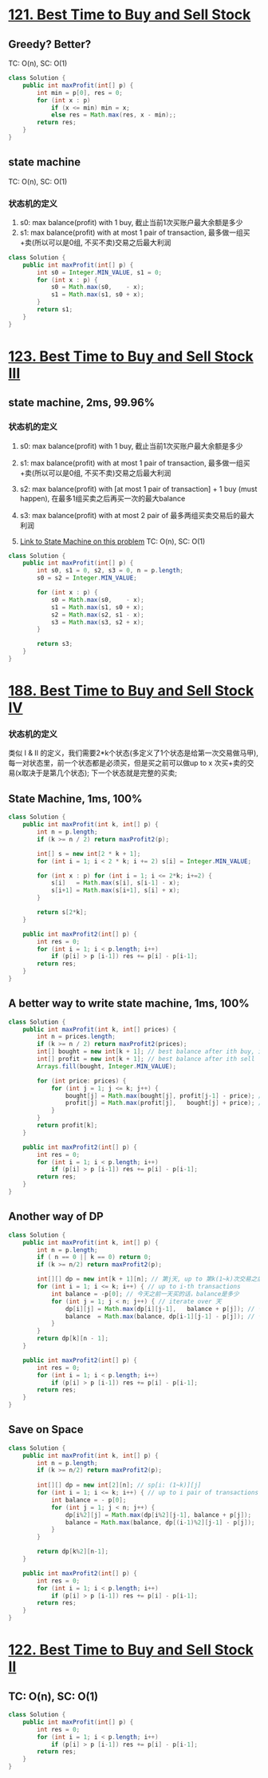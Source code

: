 # [121. Best Time to Buy and Sell Stock](https://leetcode.com/problems/best-time-to-buy-and-sell-stock/)

## Greedy? Better?
TC: O(n), SC: O(1)
```java
class Solution {
    public int maxProfit(int[] p) {
        int min = p[0], res = 0;
        for (int x : p)
            if (x <= min) min = x;
            else res = Math.max(res, x - min);;
        return res;
    }
}
```
## state machine
TC: O(n), SC: O(1)
### 状态机的定义
1. s0: max balance(profit) with 1 buy, 截止当前1次买账户最大余额是多少 
2. s1: max balance(profit) with at most 1 pair of transaction, 最多做一组买+卖(所以可以是0组, 不买不卖)交易之后最大利润 
```java
class Solution {
    public int maxProfit(int[] p) {
        int s0 = Integer.MIN_VALUE, s1 = 0;
        for (int x : p) {
            s0 = Math.max(s0,    - x);
            s1 = Math.max(s1, s0 + x);
        }
        return s1;
    }
}
```
# [123. Best Time to Buy and Sell Stock III](https://leetcode.com/problems/best-time-to-buy-and-sell-stock-iii/)
## state machine, 2ms, 99.96%
### 状态机的定义
1. s0: max balance(profit) with 1 buy, 截止当前1次买账户最大余额是多少
2. s1: max balance(profit) with at most 1 pair of transaction, 最多做一组买+卖(所以可以是0组, 不买不卖)交易之后最大利润
3. s2: max balance(profit) with [at most 1 pair of transaction] + 1 buy (must happen), 在最多1组买卖之后再买一次的最大balance
4. s3: max balance(profit) with at most 2 pair of 最多两组买卖交易后的最大利润

5. [Link to State Machine on this problem](https://leetcode.com/problems/best-time-to-buy-and-sell-stock-iii/discuss/149383/Easy-DP-solution-using-state-machine-O(n)-time-complexity-O(1)-space-complexity)
TC: O(n), SC: O(1)
```java
class Solution {
    public int maxProfit(int[] p) {
        int s0, s1 = 0, s2, s3 = 0, n = p.length;
        s0 = s2 = Integer.MIN_VALUE;

        for (int x : p) {
            s0 = Math.max(s0,    - x);
            s1 = Math.max(s1, s0 + x);
            s2 = Math.max(s2, s1 - x);
            s3 = Math.max(s3, s2 + x);
        }

        return s3;
    }
}
```

# [188. Best Time to Buy and Sell Stock IV](https://leetcode.com/problems/best-time-to-buy-and-sell-stock-iv/)
### 状态机的定义
类似 I & II 的定义，我们需要2*k个状态(多定义了1个状态是给第一次交易做马甲), 每一对状态里，前一个状态都是必须买，但是买之前可以做up to x 次买+卖的交易(x取决于是第几个状态); 下一个状态就是完整的买卖;
## State Machine, 1ms, 100%
```java
class Solution {
    public int maxProfit(int k, int[] p) {
        int n = p.length;
        if (k >= n / 2) return maxProfit2(p);

        int[] s = new int[2 * k + 1];
        for (int i = 1; i < 2 * k; i += 2) s[i] = Integer.MIN_VALUE;

        for (int x : p) for (int i = 1; i <= 2*k; i+=2) {
            s[i]   = Math.max(s[i], s[i-1] - x);
            s[i+1] = Math.max(s[i+1], s[i] + x);
        }

        return s[2*k];
    }

    public int maxProfit2(int[] p) {
        int res = 0;
        for (int i = 1; i < p.length; i++)
            if (p[i] > p [i-1]) res += p[i] - p[i-1];
        return res;
    }
}
```
## A better way to write state machine, 1ms, 100%
```java
class Solution {
    public int maxProfit(int k, int[] prices) {
        int n = prices.length;
        if (k >= n / 2) return maxProfit2(prices);
        int[] bought = new int[k + 1]; // best balance after ith buy, i = 0 is dummy
        int[] profit = new int[k + 1]; // best balance after ith sell
        Arrays.fill(bought, Integer.MIN_VALUE);

        for (int price: prices) {
            for (int j = 1; j <= k; j++) {
                bought[j] = Math.max(bought[j], profit[j-1] - price); // 今天买 vs 今天 躺平
                profit[j] = Math.max(profit[j],   bought[j] + price); // 今天卖 vs 今天 躺平
            }
        }
        return profit[k];
    }

    public int maxProfit2(int[] p) {
        int res = 0;
        for (int i = 1; i < p.length; i++)
            if (p[i] > p [i-1]) res += p[i] - p[i-1];
        return res;
    }
}
```
## Another way of DP
```java
class Solution {
    public int maxProfit(int k, int[] p) {
        int n = p.length;
        if ( n == 0 || k == 0) return 0;
        if (k >= n/2) return maxProfit2(p);

        int[][] dp = new int[k + 1][n]; // 第j天, up to 第k(1~k)次交易之后的最大profit
        for (int i = 1; i <= k; i++) { // up to i-th transactions
            int balance = -p[0]; // 今天之前一天买的话，balance是多少
            for (int j = 1; j < n; j++) { // iterate over 天
                dp[i][j] = Math.max(dp[i][j-1],   balance + p[j]); // 今天躺平 vs 今天卖, 今天卖的话要找up to 昨天买的最大balance
                balance  = Math.max(balance, dp[i-1][j-1] - p[j]); // 今天躺平 vs 今天买，今天买的前一个状态是，昨天完成了i - 1次完整交易，因为今天买的话，今天又是第i次交易，买开启(且占用)一次交易
            }
        }
        return dp[k][n - 1];
    }

    public int maxProfit2(int[] p) {
        int res = 0;
        for (int i = 1; i < p.length; i++)
            if (p[i] > p [i-1]) res += p[i] - p[i-1];
        return res;
    }
}
```
## Save on Space
```java
class Solution {
    public int maxProfit(int k, int[] p) {
        int n = p.length;
        if (k >= n/2) return maxProfit2(p);
        
        int[][] dp = new int[2][n]; // sp[i: (1~k)][j]
        for (int i = 1; i <= k; i++) { // up to i pair of transactions
            int balance = - p[0];
            for (int j = 1; j < n; j++) {
                dp[i%2][j] = Math.max(dp[i%2][j-1], balance + p[j]);
                balance = Math.max(balance, dp[(i-1)%2][j-1] - p[j]);
            }
        }

        return dp[k%2][n-1];
    }

    public int maxProfit2(int[] p) {
        int res = 0;
        for (int i = 1; i < p.length; i++)
            if (p[i] > p [i-1]) res += p[i] - p[i-1];
        return res;
    }
}
```
# [122. Best Time to Buy and Sell Stock II](https://leetcode.com/problems/best-time-to-buy-and-sell-stock-ii/)
## TC: O(n), SC: O(1)
```java
class Solution {
    public int maxProfit(int[] p) {
        int res = 0;
        for (int i = 1; i < p.length; i++)
            if (p[i] > p [i-1]) res += p[i] - p[i-1];
        return res;
    }
}
```